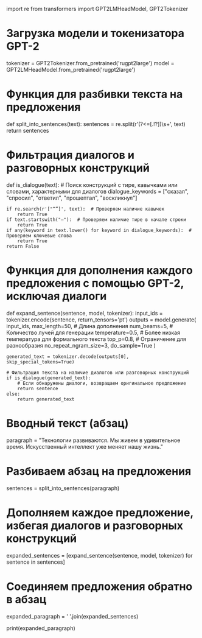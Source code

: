 import re
from transformers import GPT2LMHeadModel, GPT2Tokenizer

# Загрузка модели и токенизатора GPT-2
tokenizer = GPT2Tokenizer.from_pretrained('rugpt2large')
model = GPT2LMHeadModel.from_pretrained('rugpt2large')

# Функция для разбивки текста на предложения
def split_into_sentences(text):
    sentences = re.split(r'(?<=[.!?])\s+', text)
    return sentences

# Фильтрация диалогов и разговорных конструкций
def is_dialogue(text):
    # Поиск конструкций с тире, кавычками или словами, характерными для диалогов
    dialogue_keywords = ["сказал", "спросил", "ответил", "прошептал", "воскликнул"]
    
    if re.search(r'["“”]', text):  # Проверяем наличие кавычек
        return True
    if text.startswith("–"):  # Проверяем наличие тире в начале строки
        return True
    if any(keyword in text.lower() for keyword in dialogue_keywords):  # Проверяем ключевые слова
        return True
    return False

# Функция для дополнения каждого предложения с помощью GPT-2, исключая диалоги
def expand_sentence(sentence, model, tokenizer):
    input_ids = tokenizer.encode(sentence, return_tensors='pt')
    outputs = model.generate(
        input_ids,
        max_length=50,  # Длина дополнения
        num_beams=5,    # Количество лучей для генерации
        temperature=0.5,  # Более низкая температура для формального текста
        top_p=0.8,        # Ограничение для разнообразия
        no_repeat_ngram_size=3,
        do_sample=True
    )
    
    generated_text = tokenizer.decode(outputs[0], skip_special_tokens=True)
    
    # Фильтрация текста на наличие диалогов или разговорных конструкций
    if is_dialogue(generated_text):
        # Если обнаружены диалоги, возвращаем оригинальное предложение
        return sentence
    else:
        return generated_text

# Вводный текст (абзац)
paragraph = "Технологии развиваются. Мы живем в удивительное время. Искусственный интеллект уже меняет нашу жизнь."

# Разбиваем абзац на предложения
sentences = split_into_sentences(paragraph)

# Дополняем каждое предложение, избегая диалогов и разговорных конструкций
expanded_sentences = [expand_sentence(sentence, model, tokenizer) for sentence in sentences]

# Соединяем предложения обратно в абзац
expanded_paragraph = ' '.join(expanded_sentences)

print(expanded_paragraph)
